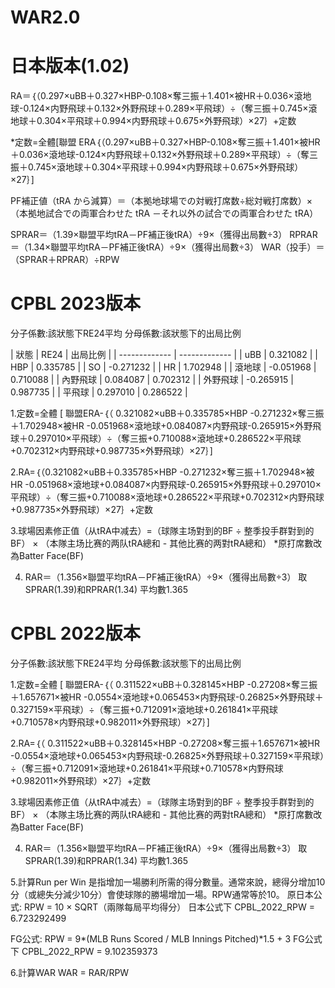 # WAR2.0
# 日本版本(1.02)
RA＝｛（0.297×uBB＋0.327×HBP-0.108×奪三振＋1.401×被HR＋0.036×滾地球-0.124×内野飛球＋0.132×外野飛球＋0.289×平飛球）÷（奪三振＋0.745×滾地球＋0.304×平飛球＋0.994×内野飛球＋0.675×外野飛球）×27｝+定数

*定数=全體[聯盟 ERA｛（0.297×uBB＋0.327×HBP-0.108×奪三振＋1.401×被HR＋0.036×滾地球-0.124×内野飛球＋0.132×外野飛球＋0.289×平飛球）÷（奪三振＋0.745×滾地球＋0.304×平飛球＋0.994×内野飛球＋0.675×外野飛球）×27｝]

PF補正値（tRA から減算）＝（本拠地球場での対戦打席数÷総対戦打席数）×（本拠地試合での両軍合わせた tRA －それ以外の試合での両軍合わせた tRA）

SPRAR＝（1.39×聯盟平均tRA－PF補正後tRA）÷9×（獲得出局數÷3）
RPRAR＝（1.34×聯盟平均tRA－PF補正後tRA）÷9×（獲得出局數÷3）
WAR（投手）＝（SPRAR＋RPRAR）÷RPW

# CPBL 2023版本
分子係數:該狀態下RE24平均
分母係數:該狀態下的出局比例


| 狀態 | RE24 | 出局比例 |
| ------------- | ------------- |
| uBB | 0.321082 |
| HBP | 0.335785 |
| SO | -0.271232 |
| HR | 1.702948 |
| 滾地球 | -0.051968 | 0.710088 |
| 內野飛球 | 0.084087 | 0.702312 |
| 外野飛球 | -0.265915 | 0.987735 |
| 平飛球 | 0.297010 | 0.286522 |

1.定数=全體 [ 聯盟ERA-｛（ 0.321082×uBB＋0.335785×HBP -0.271232×奪三振＋1.702948×被HR -0.051968×滾地球+0.084087×内野飛球-0.265915×外野飛球＋0.297010×平飛球）÷（奪三振+0.710088×滾地球+0.286522×平飛球+0.702312×内野飛球+0.987735×外野飛球）×27｝]

2.RA=｛（0.321082×uBB＋0.335785×HBP -0.271232×奪三振＋1.702948×被HR -0.051968×滾地球+0.084087×内野飛球-0.265915×外野飛球＋0.297010×平飛球）÷（奪三振+0.710088×滾地球+0.286522×平飛球+0.702312×内野飛球+0.987735×外野飛球）×27｝+定数

3.球場因素修正值（从tRA中减去）=（球隊主场對到的BF ÷ 整季投手群對到的BF） × （本隊主场比赛的两队tRA總和 - 其他比赛的两對tRA總和）
*原打席數改為Batter Face(BF) 

4. RAR＝（1.356×聯盟平均tRA－PF補正後tRA）÷9×（獲得出局數÷3）
取SPRAR(1.39)和RPRAR(1.34) 平均數1.365

# CPBL 2022版本
分子係數:該狀態下RE24平均
分母係數:該狀態下的出局比例

1.定数=全體 [ 聯盟ERA-｛（ 0.311522×uBB＋0.328145×HBP -0.27208×奪三振＋1.657671×被HR -0.0554×滾地球+0.065453×内野飛球-0.26825×外野飛球＋0.327159×平飛球）÷（奪三振+0.712091×滾地球+0.261841×平飛球+0.710578×内野飛球+0.982011×外野飛球）×27｝]

2.RA=｛（ 0.311522×uBB＋0.328145×HBP -0.27208×奪三振＋1.657671×被HR -0.0554×滾地球+0.065453×内野飛球-0.26825×外野飛球＋0.327159×平飛球）÷（奪三振+0.712091×滾地球+0.261841×平飛球+0.710578×内野飛球+0.982011×外野飛球）×27｝+定数

3.球場因素修正值（从tRA中减去）=（球隊主场對到的BF ÷ 整季投手群對到的BF） × （本隊主场比赛的两队tRA總和 - 其他比赛的两對tRA總和）
*原打席數改為Batter Face(BF) 

4. RAR＝（1.356×聯盟平均tRA－PF補正後tRA）÷9×（獲得出局數÷3）
取SPRAR(1.39)和RPRAR(1.34) 平均數1.365




5.計算Run per Win
是指增加一場勝利所需的得分數量。通常來說，總得分增加10分（或總失分減少10分）會使球隊的勝場增加一場。RPW通常等於10。
原日本公式: RPW = 10 × SQRT（兩隊每局平均得分）
日本公式下 CPBL_2022_RPW  = 6.723292499

FG公式: RPW = 9*(MLB Runs Scored / MLB Innings Pitched)*1.5 + 3
FG公式下 CPBL_2022_RPW  = 9.102359373

6.計算WAR
WAR = RAR/RPW
